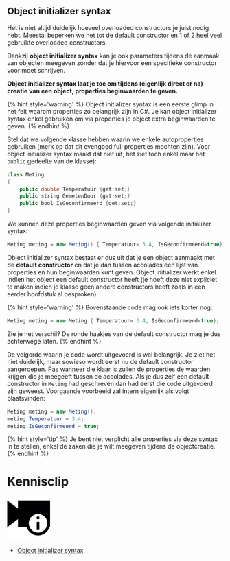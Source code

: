 ## Object initializer syntax

Het is niet altijd duidelijk hoeveel overloaded constructors je juist nodig hebt. Meestal beperken we het tot de default constructor en 1 of 2 heel veel gebruikte overloaded constructors. 

Dankzij **object initializer syntax** kan je ook parameters tijdens de aanmaak van objecten meegeven zonder dat je hiervoor een specifieke constructor voor moet schrijven.

**Object initializer syntax laat je toe om tijdens (eigenlijk direct er na) creatie van een object, properties beginwaarden te geven.**

{% hint style='warning' %}
Object initializer syntax is een eerste glimp in het feit waarom properties zo belangrijk zijn in C#. Je kan object initializer syntax enkel gebruiken om via properties je object extra beginwaarden te geven.
{% endhint %}

Stel dat we volgende klasse hebben waarin we enkele autoproperties gebruiken (merk op dat dit evengoed full properties mochten zijn). Voor object initializer syntax maakt dat niet uit, het ziet toch enkel maar het ``public`` gedeelte van de klasse):

```java
class Meting
{
    public double Temperatuur {get;set;}
    public string GemetenDoor {get;set;}
    public bool IsGeconfirmeerd {get;set;}
}
```


We kunnen deze properties beginwaarden geven via volgende initializer syntax:

```java
Meting meting = new Meting() { Temperatuur= 3.4, IsGeconfirmeerd=true};
```

Object initializer syntax bestaat er dus uit dat je een object aanmaakt met de **default constructor** en dat je dan tussen accolades een lijst van properties en hun beginwaarden kunt geven. Object initializer werkt enkel indien het object een default constructor heeft (je hoeft deze niet expliciet te maken indien je klasse geen andere constructors heeft zoals in een eerder hoofdstuk al besproken).

{% hint style='warning' %}
Bovenstaande code mag ook iets korter nog:

```java
Meting meting = new Meting { Temperatuur= 3.4, IsGeconfirmeerd=true};
```

Zie je het verschil? De ronde haakjes van de default constructor mag je dus achterwege laten.
{% endhint %}

De volgorde waarin je code wordt uitgevoerd is wel belangrijk. Je ziet het niet duidelijk, maar sowieso wordt eerst nu de  default constructor aangeroepen. Pas wanneer die klaar is zullen de properties de waarden krijgen die je meegeeft tussen de accolades. Als je dus zelf een default constructor in ``Meting`` had geschreven dan had eerst die code uitgevoerd zijn geweest. Voorgaande voorbeeld zal intern eigenlijk als volgt plaatsvinden:

```java
Meting meting = new Meting();
meting.Temperatuur = 3.4;
meting.IsGeconfirmeerd = true;
```

{% hint style='tip' %}
Je bent niet verplicht alle properties via deze syntax in te stellen, enkel de zaken die je wilt meegeven tijdens de objectcreatie.
{% endhint %}

<!---NOBOOKSTART--->
# Kennisclip
![](../assets/infoclip.png)

* [Object initializer syntax](https://ap.cloud.panopto.eu/Panopto/Pages/Viewer.aspx?id=8f1ceebc-9f02-4593-84da-ab7a0099bf99)
<!---NOBOOKEND--->